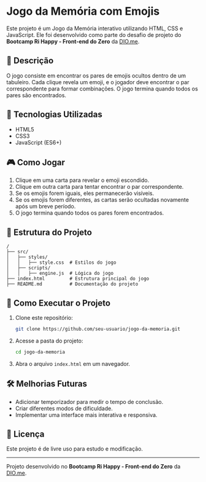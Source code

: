 # Jogo da Memória com Emojis

Este projeto é um Jogo da Memória interativo utilizando HTML, CSS e JavaScript. Ele foi desenvolvido como parte do desafio de projeto do **Bootcamp Ri Happy - Front-end do Zero** da [DIO.me](https://www.dio.me/).

## 📌 Descrição
O jogo consiste em encontrar os pares de emojis ocultos dentro de um tabuleiro. Cada clique revela um emoji, e o jogador deve encontrar o par correspondente para formar combinações. O jogo termina quando todos os pares são encontrados.

## 🚀 Tecnologias Utilizadas
- HTML5
- CSS3
- JavaScript (ES6+)

## 🎮 Como Jogar
1. Clique em uma carta para revelar o emoji escondido.
2. Clique em outra carta para tentar encontrar o par correspondente.
3. Se os emojis forem iguais, eles permanecerão visíveis.
4. Se os emojis forem diferentes, as cartas serão ocultadas novamente após um breve período.
5. O jogo termina quando todos os pares forem encontrados.

## 📂 Estrutura do Projeto
```
/
├── src/
│   ├── styles/
│   │   ├── style.css  # Estilos do jogo
│   ├── scripts/
│   │   ├── engine.js  # Lógica do jogo
├── index.html         # Estrutura principal do jogo
├── README.md          # Documentação do projeto
```

## 🔧 Como Executar o Projeto
1. Clone este repositório:
   ```sh
   git clone https://github.com/seu-usuario/jogo-da-memoria.git
   ```
2. Acesse a pasta do projeto:
   ```sh
   cd jogo-da-memoria
   ```
3. Abra o arquivo `index.html` em um navegador.

## 🛠 Melhorias Futuras
- Adicionar temporizador para medir o tempo de conclusão.
- Criar diferentes modos de dificuldade.
- Implementar uma interface mais interativa e responsiva.

## 📜 Licença
Este projeto é de livre uso para estudo e modificação.

---
Projeto desenvolvido no **Bootcamp Ri Happy - Front-end do Zero** da [DIO.me](https://www.dio.me/).

